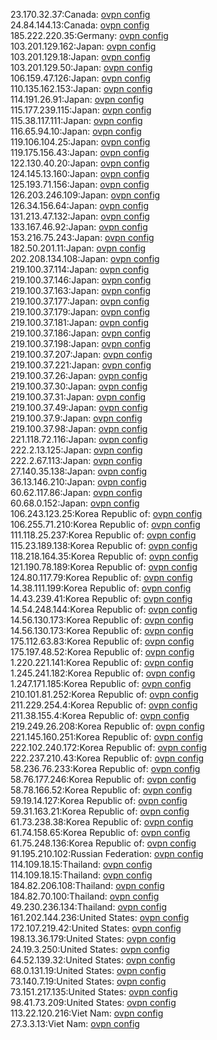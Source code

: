 23.170.32.37:Canada: [ovpn config](vpn/23_170_32_37.ovpn)  
24.84.144.13:Canada: [ovpn config](vpn/24_84_144_13.ovpn)  
185.222.220.35:Germany: [ovpn config](vpn/185_222_220_35.ovpn)  
103.201.129.162:Japan: [ovpn config](vpn/103_201_129_162.ovpn)  
103.201.129.18:Japan: [ovpn config](vpn/103_201_129_18.ovpn)  
103.201.129.50:Japan: [ovpn config](vpn/103_201_129_50.ovpn)  
106.159.47.126:Japan: [ovpn config](vpn/106_159_47_126.ovpn)  
110.135.162.153:Japan: [ovpn config](vpn/110_135_162_153.ovpn)  
114.191.26.91:Japan: [ovpn config](vpn/114_191_26_91.ovpn)  
115.177.239.115:Japan: [ovpn config](vpn/115_177_239_115.ovpn)  
115.38.117.111:Japan: [ovpn config](vpn/115_38_117_111.ovpn)  
116.65.94.10:Japan: [ovpn config](vpn/116_65_94_10.ovpn)  
119.106.104.25:Japan: [ovpn config](vpn/119_106_104_25.ovpn)  
119.175.156.43:Japan: [ovpn config](vpn/119_175_156_43.ovpn)  
122.130.40.20:Japan: [ovpn config](vpn/122_130_40_20.ovpn)  
124.145.13.160:Japan: [ovpn config](vpn/124_145_13_160.ovpn)  
125.193.71.156:Japan: [ovpn config](vpn/125_193_71_156.ovpn)  
126.203.246.109:Japan: [ovpn config](vpn/126_203_246_109.ovpn)  
126.34.156.64:Japan: [ovpn config](vpn/126_34_156_64.ovpn)  
131.213.47.132:Japan: [ovpn config](vpn/131_213_47_132.ovpn)  
133.167.46.92:Japan: [ovpn config](vpn/133_167_46_92.ovpn)  
153.216.75.243:Japan: [ovpn config](vpn/153_216_75_243.ovpn)  
182.50.201.11:Japan: [ovpn config](vpn/182_50_201_11.ovpn)  
202.208.134.108:Japan: [ovpn config](vpn/202_208_134_108.ovpn)  
219.100.37.114:Japan: [ovpn config](vpn/219_100_37_114.ovpn)  
219.100.37.146:Japan: [ovpn config](vpn/219_100_37_146.ovpn)  
219.100.37.163:Japan: [ovpn config](vpn/219_100_37_163.ovpn)  
219.100.37.177:Japan: [ovpn config](vpn/219_100_37_177.ovpn)  
219.100.37.179:Japan: [ovpn config](vpn/219_100_37_179.ovpn)  
219.100.37.181:Japan: [ovpn config](vpn/219_100_37_181.ovpn)  
219.100.37.186:Japan: [ovpn config](vpn/219_100_37_186.ovpn)  
219.100.37.198:Japan: [ovpn config](vpn/219_100_37_198.ovpn)  
219.100.37.207:Japan: [ovpn config](vpn/219_100_37_207.ovpn)  
219.100.37.221:Japan: [ovpn config](vpn/219_100_37_221.ovpn)  
219.100.37.26:Japan: [ovpn config](vpn/219_100_37_26.ovpn)  
219.100.37.30:Japan: [ovpn config](vpn/219_100_37_30.ovpn)  
219.100.37.31:Japan: [ovpn config](vpn/219_100_37_31.ovpn)  
219.100.37.49:Japan: [ovpn config](vpn/219_100_37_49.ovpn)  
219.100.37.9:Japan: [ovpn config](vpn/219_100_37_9.ovpn)  
219.100.37.98:Japan: [ovpn config](vpn/219_100_37_98.ovpn)  
221.118.72.116:Japan: [ovpn config](vpn/221_118_72_116.ovpn)  
222.2.13.125:Japan: [ovpn config](vpn/222_2_13_125.ovpn)  
222.2.67.113:Japan: [ovpn config](vpn/222_2_67_113.ovpn)  
27.140.35.138:Japan: [ovpn config](vpn/27_140_35_138.ovpn)  
36.13.146.210:Japan: [ovpn config](vpn/36_13_146_210.ovpn)  
60.62.117.86:Japan: [ovpn config](vpn/60_62_117_86.ovpn)  
60.68.0.152:Japan: [ovpn config](vpn/60_68_0_152.ovpn)  
106.243.123.25:Korea Republic of: [ovpn config](vpn/106_243_123_25.ovpn)  
106.255.71.210:Korea Republic of: [ovpn config](vpn/106_255_71_210.ovpn)  
111.118.25.237:Korea Republic of: [ovpn config](vpn/111_118_25_237.ovpn)  
115.23.189.138:Korea Republic of: [ovpn config](vpn/115_23_189_138.ovpn)  
118.218.164.35:Korea Republic of: [ovpn config](vpn/118_218_164_35.ovpn)  
121.190.78.189:Korea Republic of: [ovpn config](vpn/121_190_78_189.ovpn)  
124.80.117.79:Korea Republic of: [ovpn config](vpn/124_80_117_79.ovpn)  
14.38.111.199:Korea Republic of: [ovpn config](vpn/14_38_111_199.ovpn)  
14.43.239.41:Korea Republic of: [ovpn config](vpn/14_43_239_41.ovpn)  
14.54.248.144:Korea Republic of: [ovpn config](vpn/14_54_248_144.ovpn)  
14.56.130.173:Korea Republic of: [ovpn config](vpn/14_56_130_173.ovpn)  
14.56.130.173:Korea Republic of: [ovpn config](vpn/14_56_130_173.ovpn)  
175.112.63.83:Korea Republic of: [ovpn config](vpn/175_112_63_83.ovpn)  
175.197.48.52:Korea Republic of: [ovpn config](vpn/175_197_48_52.ovpn)  
1.220.221.141:Korea Republic of: [ovpn config](vpn/1_220_221_141.ovpn)  
1.245.241.182:Korea Republic of: [ovpn config](vpn/1_245_241_182.ovpn)  
1.247.171.185:Korea Republic of: [ovpn config](vpn/1_247_171_185.ovpn)  
210.101.81.252:Korea Republic of: [ovpn config](vpn/210_101_81_252.ovpn)  
211.229.254.4:Korea Republic of: [ovpn config](vpn/211_229_254_4.ovpn)  
211.38.155.4:Korea Republic of: [ovpn config](vpn/211_38_155_4.ovpn)  
219.249.26.208:Korea Republic of: [ovpn config](vpn/219_249_26_208.ovpn)  
221.145.160.251:Korea Republic of: [ovpn config](vpn/221_145_160_251.ovpn)  
222.102.240.172:Korea Republic of: [ovpn config](vpn/222_102_240_172.ovpn)  
222.237.210.43:Korea Republic of: [ovpn config](vpn/222_237_210_43.ovpn)  
58.236.76.233:Korea Republic of: [ovpn config](vpn/58_236_76_233.ovpn)  
58.76.177.246:Korea Republic of: [ovpn config](vpn/58_76_177_246.ovpn)  
58.78.166.52:Korea Republic of: [ovpn config](vpn/58_78_166_52.ovpn)  
59.19.14.127:Korea Republic of: [ovpn config](vpn/59_19_14_127.ovpn)  
59.31.163.21:Korea Republic of: [ovpn config](vpn/59_31_163_21.ovpn)  
61.73.238.38:Korea Republic of: [ovpn config](vpn/61_73_238_38.ovpn)  
61.74.158.65:Korea Republic of: [ovpn config](vpn/61_74_158_65.ovpn)  
61.75.248.136:Korea Republic of: [ovpn config](vpn/61_75_248_136.ovpn)  
91.195.210.102:Russian Federation: [ovpn config](vpn/91_195_210_102.ovpn)  
114.109.18.15:Thailand: [ovpn config](vpn/114_109_18_15.ovpn)  
114.109.18.15:Thailand: [ovpn config](vpn/114_109_18_15.ovpn)  
184.82.206.108:Thailand: [ovpn config](vpn/184_82_206_108.ovpn)  
184.82.70.100:Thailand: [ovpn config](vpn/184_82_70_100.ovpn)  
49.230.236.134:Thailand: [ovpn config](vpn/49_230_236_134.ovpn)  
161.202.144.236:United States: [ovpn config](vpn/161_202_144_236.ovpn)  
172.107.219.42:United States: [ovpn config](vpn/172_107_219_42.ovpn)  
198.13.36.179:United States: [ovpn config](vpn/198_13_36_179.ovpn)  
24.19.3.250:United States: [ovpn config](vpn/24_19_3_250.ovpn)  
64.52.139.32:United States: [ovpn config](vpn/64_52_139_32.ovpn)  
68.0.131.19:United States: [ovpn config](vpn/68_0_131_19.ovpn)  
73.140.7.19:United States: [ovpn config](vpn/73_140_7_19.ovpn)  
73.151.217.135:United States: [ovpn config](vpn/73_151_217_135.ovpn)  
98.41.73.209:United States: [ovpn config](vpn/98_41_73_209.ovpn)  
113.22.120.216:Viet Nam: [ovpn config](vpn/113_22_120_216.ovpn)  
27.3.3.13:Viet Nam: [ovpn config](vpn/27_3_3_13.ovpn)  
